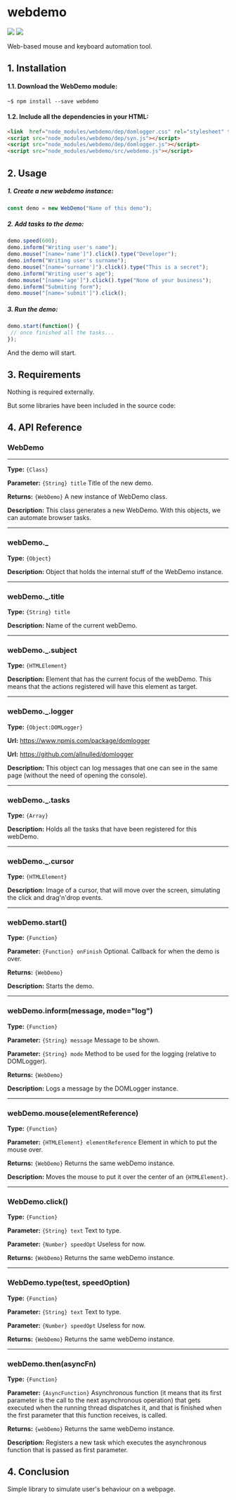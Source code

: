  


# webdemo


![](https://img.shields.io/badge/webdemo-v1.0.0-green.svg) ![](https://img.shields.io/badge/stable-70%25-orange.svg)


Web-based mouse and keyboard automation tool.

## 1. Installation

#### 1.1. Download the WebDemo module:

`~$ npm install --save webdemo`

#### 1.2. Include all the dependencies in your HTML:

```html
<link  href="node_modules/webdemo/dep/domlogger.css" rel="stylesheet" type="text/css" />
<script src="node_modules/webdemo/dep/syn.js"></script>
<script src="node_modules/webdemo/dep/domlogger.js"></script>
<script src="node_modules/webdemo/src/webdemo.js"></script>
```

## 2. Usage

##### 1. Create a new webdemo instance:

```js
const demo = new WebDemo("Name of this demo");
```

##### 2. Add tasks to the demo:

```js
demo.speed(600);
demo.inform("Writing user's name");
demo.mouse("[name='name']").click().type("Developer");
demo.inform("Writing user's surname");
demo.mouse("[name='surname']").click().type("This is a secret");
demo.inform("Writing user's age");
demo.mouse("[name='age']").click().type("None of your business");
demo.inform("Submiting form");
demo.mouse("[name='submit']").click();
```

##### 3. Run the demo:

```js
demo.start(function() {
 // once finished all the tasks...
});
```

And the demo will start.





 

## 3. Requirements

Nothing is required externally. 

But some libraries have been included in the source code:










 

## 4. API Reference














 

### WebDemo
----

**Type:** `{Class}`

**Parameter:** `{String} title` Title of the new demo.

**Returns:** `{WebDemo}` A new instance of WebDemo class.

**Description:** This class generates a new WebDemo. With this objects, we can automate browser tasks.




 

----
### webDemo._

**Type:** `{Object}`

**Description:** Object that holds the internal stuff of the WebDemo instance.



 

----
### webDemo._.title

**Type:** `{String} title`

**Description:** Name of the current webDemo.



 

----
### webDemo._.subject

**Type:** `{HTMLElement}`

**Description:** Element that has the current focus of the webDemo. This means that the actions registered will have this element as target.



 

----
### webDemo._.logger

**Type:** `{Object:DOMLogger}` 

**Url:** https://www.npmjs.com/package/domlogger

**Url:** https://github.com/allnulled/domlogger

**Description:** This object can log messages that one can see in the same page (without the need of opening the console).



 

----
### webDemo._.tasks

**Type:** `{Array}`

**Description:** Holds all the tasks that have been registered for this webDemo.



 

----
### webDemo._.cursor

**Type:** `{HTMLElement}`

**Description:** Image of a cursor, that will move over the screen, simulating the click and drag'n'drop events.



 

----
### webDemo.start()

**Type:** `{Function}`

**Parameter:** `{Function} onFinish` Optional. Callback for when the demo is over.

**Returns:** `{WebDemo}`

**Description:** Starts the demo.



 

----
### webDemo.inform(message, mode="log")

**Type:** `{Function}`

**Parameter:** `{String} message` Message to be shown.

**Parameter:** `{String} mode` Method to be used for the logging (relative to DOMLogger).

**Returns:** `{WebDemo}`  

**Description:** Logs a message by the DOMLogger instance.



 

----
### webDemo.mouse(elementReference)

**Type:** `{Function}`

**Parameter:** `{HTMLElement} elementReference` Element in which to put the mouse over.

**Returns:** `{WebDemo}` Returns the same webDemo instance.

**Description:** Moves the mouse to put it over the center of an `{HTMLElement}`.



 

----
### WebDemo.click()

**Type:** `{Function}`

**Parameter:** `{String} text` Text to type.

**Parameter:** `{Number} speedOpt` Useless for now.

**Returns:** `{WebDemo}` Returns the same webDemo instance.




 

----
### WebDemo.type(test, speedOption)

**Type:** `{Function}`

**Parameter:** `{String} text` Text to type.

**Parameter:** `{Number} speedOpt` Useless for now.

**Returns:** `{WebDemo}` Returns the same webDemo instance.




 

----
### webDemo.then(asyncFn)

**Type:** `{Function}`

**Parameter:** `{AsyncFunction}` Asynchronous function (it 
means that its first parameter is the call to the next 
asynchronous operation) that gets executed when the running
thread dispatches it, and that is finished when the first 
parameter that this function receives, is called.

**Returns:** `{webDemo}` Returns the same webDemo instance.

**Description:** Registers a new task which executes the 
asynchronous function that is passed as first parameter.



 

## 4. Conclusion

Simple library to simulate user's behaviour on a webpage.






